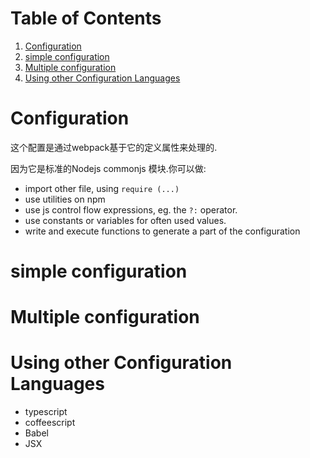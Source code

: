 
# Table of Contents

1.  [Configuration](#org6b4acfd)
2.  [simple configuration](#org1beb72d)
3.  [Multiple configuration](#org65015d5)
4.  [Using other Configuration Languages](#org71e5939)


<a id="org6b4acfd"></a>

# Configuration

这个配置是通过webpack基于它的定义属性来处理的.

因为它是标准的Nodejs commonjs 模块.你可以做:

-   import other file, using `require (...)`
-   use utilities on npm
-   use js control flow expressions, eg. the `?:` operator.
-   use constants or variables for often used values.
-   write and execute functions to generate a part of the configuration


<a id="org1beb72d"></a>

# simple configuration


<a id="org65015d5"></a>

# Multiple configuration


<a id="org71e5939"></a>

# Using other Configuration Languages

-   typescript
-   coffeescript
-   Babel
-   JSX

